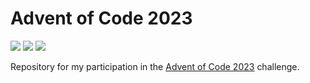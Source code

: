 # Advent of Code 2023

![](https://img.shields.io/badge/Day%20📅-19-blue)
![](https://img.shields.io/badge/Stars%20⭐-18-yellow)
![](https://img.shields.io/badge/Days%20Completed%20✅-9-darkgreen)

Repository for my participation in the [Advent of Code 2023](https://adventofcode.com/2023) challenge.
